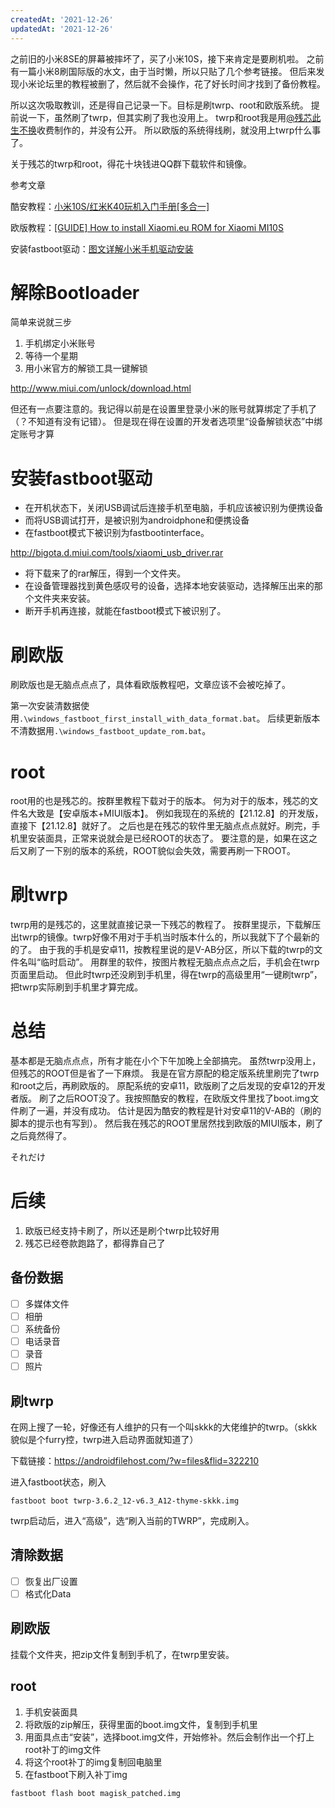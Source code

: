 ```yaml
---
createdAt: '2021-12-26'
updatedAt: '2021-12-26'
---
```

之前旧的小米8SE的屏幕被摔坏了，买了小米10S，接下来肯定是要刷机啦。
之前有一篇小米8刷国际版的水文，由于当时懒，所以只贴了几个参考链接。
但后来发现小米论坛里的教程被删了，然后就不会操作，花了好长时间才找到了备份教程。

所以这次吸取教训，还是得自己记录一下。目标是刷twrp、root和欧版系统。
提前说一下，虽然刷了twrp，但其实刷了我也没用上。
twrp和root我是用[@残芯此生不换](https://weibo.com/xinkid520)收费制作的，并没有公开。
所以欧版的系统得线刷，就没用上twrp什么事了。

关于残芯的twrp和root，得花十块钱进QQ群下载软件和镜像。

<!--more-->

参考文章

酷安教程：[小米10S/红米K40玩机入门手册[多合一]](https://www.coolapk.com/feed/28428774?shareKey=ZmZmZTI1ZjY3OGYxNjE5ODFlYjA~)

欧版教程：[[GUIDE] How to install Xiaomi.eu ROM for Xiaomi MI10S](https://xiaomi.eu/community/threads/guide-how-to-install-xiaomi-eu-rom-for-xiaomi-mi10s.60288/)

安装fastboot驱动：[图文详解小米手机驱动安装](https://web.vip.miui.com/page/info/mio/mio/detail?postId=18464849&app_version=dev.20051)

# 解除Bootloader

简单来说就三步

1. 手机绑定小米账号
2. 等待一个星期
3. 用小米官方的解锁工具一键解锁

http://www.miui.com/unlock/download.html

但还有一点要注意的。我记得以前是在设置里登录小米的账号就算绑定了手机了（？不知道有没有记错）。
但是现在得在设置的开发者选项里“设备解锁状态”中绑定账号才算

# 安装fastboot驱动

+ 在开机状态下，关闭USB调试后连接手机至电脑，手机应该被识别为便携设备
+ 而将USB调试打开，是被识别为androidphone和便携设备
+ 在fastboot模式下被识别为fastbootinterface。

http://bigota.d.miui.com/tools/xiaomi_usb_driver.rar

+ 将下载来了的rar解压，得到一个文件夹。
+ 在设备管理器找到黄色感叹号的设备，选择本地安装驱动，选择解压出来的那个文件夹来安装。
+ 断开手机再连接，就能在fastboot模式下被识别了。

# 刷欧版

刷欧版也是无脑点点点了，具体看欧版教程吧，文章应该不会被吃掉了。

第一次安装清数据使用`.\windows_fastboot_first_install_with_data_format.bat`。
后续更新版本不清数据用`.\windows_fastboot_update_rom.bat`。

# root

root用的也是残芯的。按群里教程下载对于的版本。
何为对于的版本，残芯的文件名大致是【安卓版本+MIUI版本】。
例如我现在的系统的【21.12.8】的开发版，直接下【21.12.8】就好了。
之后也是在残芯的软件里无脑点点点就好。刷完，手机里安装面具，正常来说就会是已经ROOT的状态了。
要注意的是，如果在这之后又刷了一下别的版本的系统，ROOT貌似会失效，需要再刷一下ROOT。

# 刷twrp

twrp用的是残芯的，这里就直接记录一下残芯的教程了。
按群里提示，下载解压出twrp的镜像。twrp好像不用对于手机当时版本什么的，所以我就下了个最新的的了。
由于我的手机是安卓11，按教程里说的是V-AB分区，所以下载的twrp的文件名叫“临时启动”。
用群里的软件，按图片教程无脑点点点之后，手机会在twrp页面里启动。
但此时twrp还没刷到手机里，得在twrp的高级里用“一键刷twrp”，把twrp实际刷到手机里才算完成。

# 总结

基本都是无脑点点点，所有才能在小个下午加晚上全部搞完。
虽然twrp没用上，但残芯的ROOT但是省了一下麻烦。
我是在官方原配的稳定版系统里刷完了twrp和root之后，再刷欧版的。
原配系统的安卓11，欧版刷了之后发现的安卓12的开发者版。
刷了之后ROOT没了。我按照酷安的教程，在欧版文件里找了boot.img文件刷了一遍，并没有成功。
估计是因为酷安的教程是针对安卓11的V-AB的（刷的脚本的提示也有写到）。
然后我在残芯的ROOT里居然找到欧版的MIUI版本，刷了之后竟然得了。

それだけ

# 后续

1. 欧版已经支持卡刷了，所以还是刷个twrp比较好用
2. 残芯已经卷款跑路了，都得靠自己了

## 备份数据

* [ ] 多媒体文件
* [ ] 相册
* [ ] 系统备份
* [ ] 电话录音
* [ ] 录音
* [ ] 照片

## 刷twrp

在网上搜了一轮，好像还有人维护的只有一个叫skkk的大佬维护的twrp。（skkk貌似是个furry控，twrp进入启动界面就知道了）

下载链接：https://androidfilehost.com/?w=files&flid=322210

进入fastboot状态，刷入

```shell
fastboot boot twrp-3.6.2_12-v6.3_A12-thyme-skkk.img
```

twrp启动后，进入“高级”，选“刷入当前的TWRP”，完成刷入。

## 清除数据

* [ ] 恢复出厂设置
* [ ] 格式化Data

## 刷欧版

挂载个文件夹，把zip文件复制到手机了，在twrp里安装。

## root

1. 手机安装面具
2. 将欧版的zip解压，获得里面的boot.img文件，复制到手机里
3. 用面具点击“安装”，选择boot.img文件，开始修补。然后会制作出一个打上root补丁的img文件
4. 将这个root补丁的img复制回电脑里
5. 在fastboot下刷入补丁img

```shell
fastboot flash boot magisk_patched.img
```
